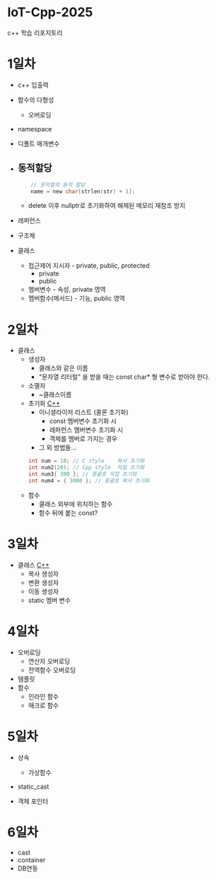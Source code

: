 # IoT-Cpp-2025
 c++ 학습 리포지토리


# 1일차
- c++ 입출력

- 함수의 다형성
    - 오버로딩

- namespace
- 디폴트 매개변수
- 동적할당
    - 
    ```c
        // 문자열의 동적 할당
        name = new char[strlen(str) + 1];
    ```
    - delete 이후 nullptr로 초기화하여 해제된 메모리 재참조 방지
- 레퍼런스
- 구조체
- 클래스
    - 접근제어 지시자 - private, public, protected
        - private
        - public
    - 멤버변수 - 속성, private 영역
    - 멤버함수(메서드) - 기능, public 영역

# 2일차
- 클래스
    - 생성자
        - 클래스와 같은 이름
        - "문자열 리터럴" 을 받을 때는 const char* 형 변수로 받아야 한다.
    - 소멸자    
        - ~클래스이름
    - 초기화 [C++](./day02/초기화.cpp)
        - 이니셜라이저 리스트 (콜론 초기화)
            - const 멤버변수 초기화 시
            - 레퍼런스 멤버변수 초기화 시
            - 객체를 멤버로 가지는 경우
        - 그 외 방법들...
        ```c++
        int num = 10; // C style    복사 초기화
        int num2(20); // Cpp style  직접 초기화
        int num3{ 300 }; // 중괄호 직접 초기화
        int num4 = { 3000 }; // 중괄호 복사 초기화
        ```
    - 함수
        - 클래스 외부에 위치하는 함수
        - 함수 뒤에 붙는 const?
# 3일차
- 클래스 [C++](/day03/클래스.cpp)
    - 복사 생성자
    - 변환 생성자
    - 이동 생성자
    - static 멤버 변수

# 4일차
- 오버로딩
    - 연산자 오버로딩
    - 전역함수 오버로딩
- 템플릿
- 함수
    - 인라인 함수
    - 매크로 함수

# 5일차
- 상속
    - 가상함수

- static_cast
- 객체 포인터

# 6일차
- cast
- container
- DB연동